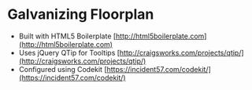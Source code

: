 # Galvanizing Floorplan

* Built with HTML5 Boilerplate [http://html5boilerplate.com](http://html5boilerplate.com)
* Uses jQuery QTip for Tooltips [http://craigsworks.com/projects/qtip/](http://craigsworks.com/projects/qtip/)
* Configured using Codekit  [https://incident57.com/codekit/](https://incident57.com/codekit/)

